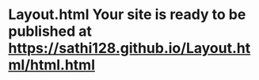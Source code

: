 # Layout.html Your site is ready to be published at https://sathi128.github.io/Layout.html/html.html
